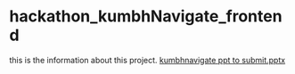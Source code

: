 # hackathon_kumbhNavigate_frontend


 this is the information about this project.
[kumbhnavigate ppt to submit.pptx](https://github.com/Parth002933v/kumbhNavigate_frontend/files/14804821/kumbhnavigate.ppt.to.submit.pptx)
